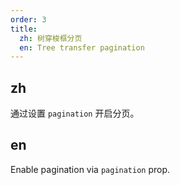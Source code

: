 ```yaml
---
order: 3
title:
  zh: 树穿梭框分页
  en: Tree transfer pagination
---
```


## zh

通过设置 `pagination` 开启分页。

## en

Enable pagination via `pagination` prop.
